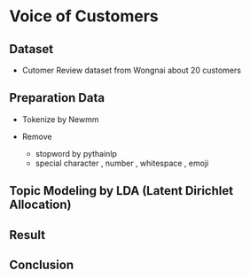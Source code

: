 # Voice of Customers

## Dataset

  - Cutomer Review dataset from Wongnai about 20 customers

## Preparation Data

  - Tokenize by Newmm

  - Remove
       - stopword by pythainlp
       - special character , number , whitespace , emoji

## Topic Modeling by LDA (Latent Dirichlet Allocation)


## Result


## Conclusion
